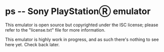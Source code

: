 # ps -- Sony PlayStationⓇ emulator

This emulator is open source but copyrighted under the ISC license; please refer to
the "license.txt" file for more information.

This emulator is highly work in progress, and as such there's nothing to see
here yet. Check back later.
